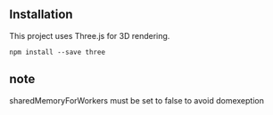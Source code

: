 ## Installation

This project uses Three.js for 3D rendering.

``` shell
npm install --save three
```

## note

sharedMemoryForWorkers must be set to false to avoid domexeption